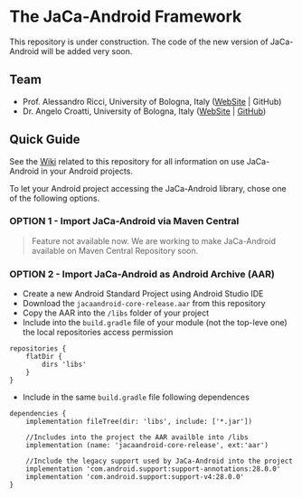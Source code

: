# The JaCa-Android Framework

This repository is under construction. The code of the new version of JaCa-Android will be added very soon.

## Team

* Prof. Alessandro Ricci, University of Bologna, Italy ([WebSite](https://www.unibo.it/sitoweb/a.ricci/en) | GitHub)
* Dr. Angelo Croatti, University of Bologna, Italy ([WebSite](https://www.unibo.it/sitoweb/a.croatti/en) | [GitHub](https://github.com/angelocroatti))

## Quick Guide

See the [Wiki](https://github.com/pslabunibo/jaca-android/wiki) related to this repository for all information on use JaCa-Android in your Android projects. 

To let your Android project accessing the JaCa-Android library, chose one of the following options.

### OPTION 1 - Import JaCa-Android via Maven Central

> Feature not available now. We are working to make JaCa-Android available on Maven Central Repository soon.

### OPTION 2 - Import JaCa-Android as Android Archive (AAR)

* Create a new Android Standard Project using Android Studio IDE
* Download the `jacaandroid-core-release.aar` from this repository
* Copy the AAR into the `/libs` folder of your project
* Include into the `build.gradle` file of your module (not the top-leve one) the local repositories access permission
```
repositories {
    flatDir {
        dirs 'libs'
    }
}
```
* Include in the same `build.gradle` file following dependences
```
dependencies {
    implementation fileTree(dir: 'libs', include: ['*.jar'])

    //Includes into the project the AAR availble into /libs
    implementation (name: 'jacaandroid-core-release', ext:'aar')

    //Include the legacy support used by JaCa-Android into the project
    implementation 'com.android.support:support-annotations:28.0.0'
    implementation 'com.android.support:support-v4:28.0.0'
}
```
